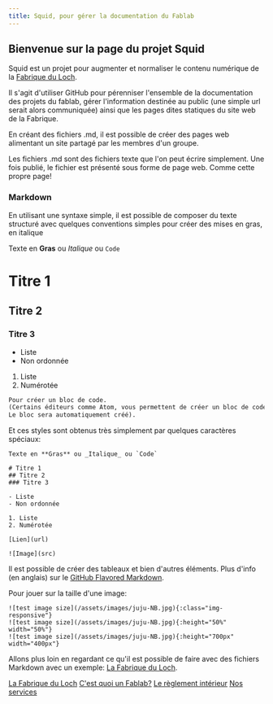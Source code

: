 ```yaml
---
title: Squid, pour gérer la documentation du Fablab
---
```


## Bienvenue sur la page du projet Squid

Squid est un projet pour augmenter et normaliser le contenu numérique de la [Fabrique du Loch](http://www.lafabriqueduloch.org/).

Il s'agit d'utiliser GitHub pour pérenniser l'ensemble de la documentation des projets du fablab,
gérer l'information destinée au public (une simple url serait alors communiquée)
ainsi que les pages dites statiques du site web de la Fabrique.

En créant des fichiers .md, il est possible de créer des pages web alimentant un site partagé par les membres d'un groupe.

Les fichiers .md sont des fichiers texte que l'on peut écrire simplement.
Une fois publié, le fichier est présenté sous forme de page web.
Comme cette propre page!

### Markdown
En utilisant une syntaxe simple, il est possible de composer du texte structuré avec quelques conventions simples
pour créer des mises en gras, en italique

Texte en **Gras** ou _Italique_ ou `Code`

# Titre 1
## Titre 2
### Titre 3

- Liste
- Non ordonnée

1. Liste
2. Numérotée

```markdown
Pour créer un bloc de code.
(Certains éditeurs comme Atom, vous permettent de créer un bloc de code en tapant uniquement "code" sur une seule ligne.
Le bloc sera automatiquement créé).
```

Et ces styles sont obtenus très simplement par quelques caractères spéciaux:

```
Texte en **Gras** ou _Italique_ ou `Code`

# Titre 1
## Titre 2
### Titre 3

- Liste
- Non ordonnée

1. Liste
2. Numérotée

[Lien](url)

![Image](src)

```

Il est possible de créer des tableaux et bien d'autres éléments.
Plus d'info (en anglais) sur le [GitHub Flavored Markdown](https://guides.github.com/features/mastering-markdown/).

Pour jouer sur la taille d'une image:
```
![test image size](/assets/images/juju-NB.jpg){:class="img-responsive"}
![test image size](/assets/images/juju-NB.jpg){:height="50%" width="50%"}
![test image size](/assets/images/juju-NB.jpg){:height="700px" width="400px"}
```

Allons plus loin en regardant ce qu'il est possible de faire avec des fichiers Markdown
avec un exemple: [La Fabrique du Loch](https://arnaudswail.github.io/squid/fabloch).

[La Fabrique du Loch](https://arnaudswail.github.io/squid/association)
[C'est quoi un Fablab?](https://arnaudswail.github.io/squid/fabloch)
[Le règlement intérieur](https://arnaudswail.github.io/squid/reglement)
[Nos services](https://arnaudswail.github.io/squid/services)

